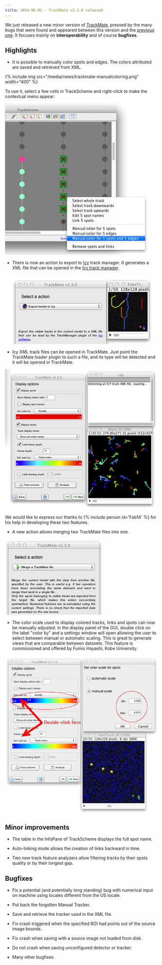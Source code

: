 ```yaml
---
title: 2014-06-02 - TrackMate v2.3.0 released
---
```


We just released a new minor version of [TrackMate](/plugins/trackmate), pressed by the many bugs that were found and appeared between this version and the [previous one](/news/2014-03-19-trackmate-v2-2-0-released). It focuses mainly on **interoperability** and of course **bugfixes**.

## Highlights

-   It is possible to manually color spots and edges. The colors attributed are saved and retrieved from XML.

{% include img src="/media/news/trackmate-manualcoloring.png" width="400" %}

To use it, select a few cells in TrackScheme and right-click to make the contextual menu appear:

![](/media/news/trackmate-manualcoloring-2.png)

-   There is now an action to export to [Icy](http://icy.bioimageanalysis.org/) track manager. It generates a XML file that can be opened in the [Icy track manager](http://icy.bioimageanalysis.org/plugin/Track_Manager).

![](/media/news/trackmate-exporttoicy.png)

-   Icy XML track files can be opened in TrackMate. Just point the TrackMate loader plugin to such a file, and its type will be detected and it will be opened in TrackMate.

![](/media/news/trackmate-importfromicy.png)

We would like to express our thanks to {% include person id='Fab14' %} for his help in developing these two features.

-   A new action allows merging two TrackMate files into one.

![](/media/news/trackmate-mergefiles.png)

-   The color scale used to display colored tracks, links and spots can now be manually adjusted. In the display panel of the GUI, double click on the label "color by" and a settings window will open allowing the user to select between manual or automatic scaling. This is great to generate views that are comparable between datasets. This feature is commissioned and offered by Fumio Hayashi, Kobe University.

![](/media/news/trackmate-manualcolorscale.png)

## Minor improvements

-   The table in the InfoPane of TrackScheme displays the full spot name.

-   Auto-linking mode allows the creation of links backward in time.

-   Two new track feature analyzers allow filtering tracks by their spots quality or by their longest gap.

## Bugfixes

-   Fix a potential (and potentially long standing) bug with numerical input on machine using locales different from the US locale.

-   Put back the forgotten Manual Tracker.

-   Save and retrieve the tracker used in the XML file.

-   Fix crash triggered when the specified ROI had points out of the source image bounds.

-   Fix crash when saving with a source image not loaded from disk.

-   Do not crash when saving unconfigured detector or tracker.

-   Many other bugfixes.


